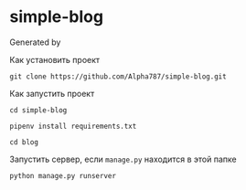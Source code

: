 # simple-blog
Generated by 

Как установить проект

`git clone https://github.com/Alpha787/simple-blog.git`


Как запустить проект

`cd simple-blog`

`pipenv install requirements.txt`

`cd blog`

Запустить сервер, если `manage.py` находится в этой папке

`python manage.py runserver`
